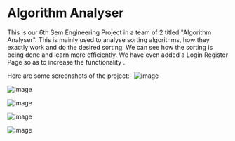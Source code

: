 # Algorithm Analyser
This is our 6th Sem Engineering Project in a team of 2 titled "Algorithm Analyser". This is mainly used to analyse sorting algorithms, how they exactly work and do the desired sorting. We can see how the sorting is being done and learn more efficiently. We have even added a Login Register Page so as to increase the functionality .

Here are some screenshots of the project:-
![image](https://user-images.githubusercontent.com/65445733/126767110-f26e4a95-ad95-4772-93eb-eb91085c8455.png)

![image](https://user-images.githubusercontent.com/65445733/126767762-c8faa28e-c0c7-4541-a2a9-c610ed5007e3.png)

![image](https://user-images.githubusercontent.com/65445733/126768086-8388e959-9e6b-4df9-bbfb-29f86e945eab.png)

![image](https://user-images.githubusercontent.com/65445733/138218783-2464fc5f-f820-438b-bf08-82f02702cf97.png)


![image](https://user-images.githubusercontent.com/65445733/126768287-3b8e3f6d-c949-45a8-a7e3-4fd3e75dd3b0.png)


